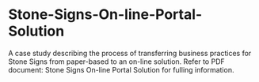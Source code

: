# Stone-Signs-On-line-Portal-Solution
A case study describing the process of transferring business practices for Stone Signs from paper-based to an on-line solution.  Refer to PDF document: Stone Signs On-line Portal Solution for fulling information.
